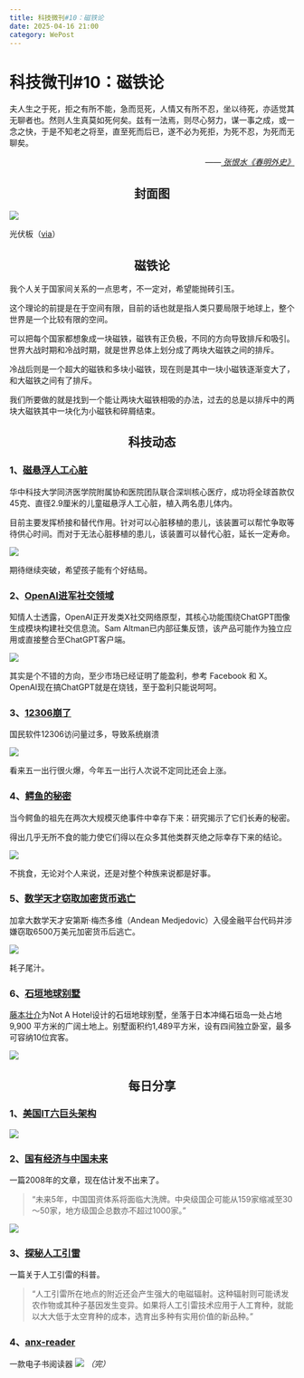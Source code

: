 ```yaml
---
title: 科技微刊#10：磁铁论
date: 2025-04-16 21:00
category: WePost
---
```

# 科技微刊#10：磁铁论

<!--Yusuol-->
夫人生之于死，拒之有所不能，急而觅死，人情又有所不忍，坐以待死，亦适觉其无聊者也。然则人生真莫如死何矣。兹有一法焉，则尽心努力，谋一事之成，或一念之快，于是不知老之将至，直至死而后已，遂不必为死拒，为死不忍，为死而无聊矣。
<div style="text-align: right; margin-top: 1em; font-style: italic;">
  ——<a href="https://m.douban.com/book/subject/30530791/">
		张恨水《春明外史》
  </a>
</div>
<!--Yusuol-->

<h2 align="center">封面图</h2>

![](https://techdaily.oss-cn-shanghai.aliyuncs.com/10/1001.jpg)

光伏板（[via](https://pixabay.com/photos/photovoltaic-photovoltaic-system-2138992/)）

<h2 align="center">磁铁论</h2>

我个人关于国家间关系的一点思考，不一定对，希望能抛砖引玉。

这个理论的前提是在于空间有限，目前的话也就是指人类只要局限于地球上，整个世界是一个比较有限的空间。

可以把每个国家都想象成一块磁铁，磁铁有正负极，不同的方向导致排斥和吸引。世界大战时期和冷战时期，就是世界总体上划分成了两块大磁铁之间的排斥。

冷战后则是一个超大的磁铁和多块小磁铁，现在则是其中一块小磁铁逐渐变大了，和大磁铁之间有了排斥。

我们所要做的就是找到一个能让两块大磁铁相吸的办法，过去的总是以排斥中的两块大磁铁其中一块化为小磁铁和碎屑结束。

<h2 align="center">科技动态</h2>

### 1、[磁悬浮人工心脏](http://m.chinanews.com/wap/detail/zw/jk/2025/04-15/10399836.shtml)

华中科技大学同济医学院附属协和医院团队联合深圳核心医疗，成功将全球首款仅45克、直径2.9厘米的儿童磁悬浮人工心脏，植入两名患儿体内。

目前主要发挥桥接和替代作用。针对可以心脏移植的患儿，该装置可以帮忙争取等待供心时间。而对于无法心脏移植的患儿，该装置可以替代心脏，延长一定寿命。

![]( https://techdaily.oss-cn-shanghai.aliyuncs.com/10/1002.jpg)

期待继续突破，希望孩子能有个好结局。

### 2、[OpenAI进军社交领域](https://www.theverge.com/openai/648130/openai-social-network-x-competitor)

知情人士透露，OpenAI正开发类X社交网络原型，其核心功能围绕ChatGPT图像生成模块构建社交信息流。Sam Altman已内部征集反馈，该产品可能作为独立应用或直接整合至ChatGPT客户端。

![](https://techdaily.oss-cn-shanghai.aliyuncs.com/10/1003.jpg)

其实是个不错的方向，至少市场已经证明了能盈利，参考 Facebook 和 X。OpenAI现在搞ChatGPT就是在烧钱，至于盈利只能说呵呵。

### 3、[12306崩了](https://cj.sina.cn/article/norm_detail?url=https%3A%2F%2Ffinance.sina.com.cn%2Ftech%2Froll%2F2025-04-16%2Fdoc-inetimra3575380.shtml&from=redirect)

国民软件12306访问量过多，导致系统崩溃

![](https://techdaily.oss-cn-shanghai.aliyuncs.com/10/1004.jpg)

看来五一出行很火爆，今年五一出行人次说不定同比还会上涨。

### 4、[鳄鱼的秘密]( https://phys.org/news/2025-04-ancestors-today-crocodilians-survived-mass.html )

当今鳄鱼的祖先在两次大规模灭绝事件中幸存下来：研究揭示了它们长寿的秘密。

得出几乎无所不食的能力使它们得以在众多其他类群灭绝之际幸存下来的结论。

![](https://techdaily.oss-cn-shanghai.aliyuncs.com/10/1005.jpg)

不挑食，无论对个人来说，还是对整个种族来说都是好事。

### 5、[数学天才窃取加密货币逃亡](https://www.cbc.ca/listen/live-radio/1-63-the-current/clip/16140534-how-canadian-math-prodigy-allegedly-stole-millions-crypto9h0vwxFMhE6jOvkYZHKTV7sdo)

加拿大数学天才安第斯·梅杰多维（Andean Medjedovic）入侵金融平台代码并涉嫌窃取6500万美元加密货币后逃亡。

![](https://techdaily.oss-cn-shanghai.aliyuncs.com/10/1006.jpg)

耗子尾汁。

### 6、[石垣地球别墅](https://themindcircle.com/sou-fujimotos-ishigaki-earth-villa/)

[藤本壮介](https://zh.wikipedia.org/zh-sg/%E8%97%A4%E6%9C%AC%E5%A3%AF%E4%BB%8B)为Not A Hotel设计的石垣地球别墅，坐落于日本冲绳石垣岛一处占地 9,900 平方米的广阔土地上。别墅面积约1,489平方米，设有四间独立卧室，最多可容纳10位宾客。

![](https://techdaily.oss-cn-shanghai.aliyuncs.com/10/1007.jpg)

<h2 align="center">每日分享</h2>

### 1、[美国IT六巨头架构](https://bonkersworld.net/organizational-charts)

![](https://techdaily.oss-cn-shanghai.aliyuncs.com/10/1010.jpg)

### 2、[国有经济与中国未来](https://www.ruanyifeng.com/blog/2008/05/decline_of_public_ownership_and_china_future.html)

一篇2008年的文章，现在估计发不出来了。

>  “未来5年，中国国资体系将面临大洗牌。中央级国企可能从159家缩减至30～50家，地方级国企总数亦不超过1000家。”

![](https://techdaily.oss-cn-shanghai.aliyuncs.com/10/1008.jpg)

### 3、[探秘人工引雷](http://www.qxkp.net/qxbk/rgyxtq/202103/t20210301_2788095.html)

一篇关于人工引雷的科普。

>  “人工引雷所在地点的附近还会产生强大的电磁辐射。这种辐射则可能诱发农作物或其种子基因发生变异。如果将人工引雷技术应用于人工育种，就能以大大低于太空育种的成本，选育出多种有实用价值的新品种。” 

### 4、[anx-reader](ttps://github.com/Anxcye/anx-reader/blob/develop/README_zh.md_)

一款电子书阅读器
![](https://techdaily.oss-cn-shanghai.aliyuncs.com/10/1009.jpg)  _（完）_